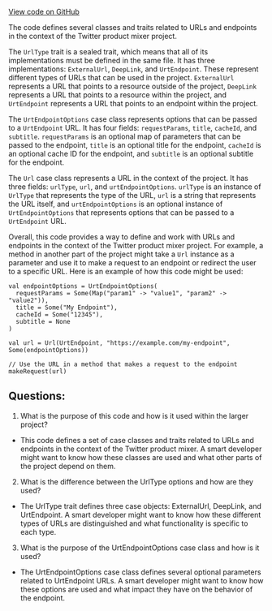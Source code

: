 [View code on GitHub](https://github.com/misbahsy/the-algorithm/product-mixer/core/src/main/scala/com/twitter/product_mixer/core/model/marshalling/response/urt/metadata/Url.scala)

The code defines several classes and traits related to URLs and endpoints in the context of the Twitter product mixer project. 

The `UrlType` trait is a sealed trait, which means that all of its implementations must be defined in the same file. It has three implementations: `ExternalUrl`, `DeepLink`, and `UrtEndpoint`. These represent different types of URLs that can be used in the project. `ExternalUrl` represents a URL that points to a resource outside of the project, `DeepLink` represents a URL that points to a resource within the project, and `UrtEndpoint` represents a URL that points to an endpoint within the project.

The `UrtEndpointOptions` case class represents options that can be passed to a `UrtEndpoint` URL. It has four fields: `requestParams`, `title`, `cacheId`, and `subtitle`. `requestParams` is an optional map of parameters that can be passed to the endpoint, `title` is an optional title for the endpoint, `cacheId` is an optional cache ID for the endpoint, and `subtitle` is an optional subtitle for the endpoint.

The `Url` case class represents a URL in the context of the project. It has three fields: `urlType`, `url`, and `urtEndpointOptions`. `urlType` is an instance of `UrlType` that represents the type of the URL, `url` is a string that represents the URL itself, and `urtEndpointOptions` is an optional instance of `UrtEndpointOptions` that represents options that can be passed to a `UrtEndpoint` URL.

Overall, this code provides a way to define and work with URLs and endpoints in the context of the Twitter product mixer project. For example, a method in another part of the project might take a `Url` instance as a parameter and use it to make a request to an endpoint or redirect the user to a specific URL. Here is an example of how this code might be used:

```
val endpointOptions = UrtEndpointOptions(
  requestParams = Some(Map("param1" -> "value1", "param2" -> "value2")),
  title = Some("My Endpoint"),
  cacheId = Some("12345"),
  subtitle = None
)

val url = Url(UrtEndpoint, "https://example.com/my-endpoint", Some(endpointOptions))

// Use the URL in a method that makes a request to the endpoint
makeRequest(url)
```
## Questions: 
 1. What is the purpose of this code and how is it used within the larger project?
- This code defines a set of case classes and traits related to URLs and endpoints in the context of the Twitter product mixer. A smart developer might want to know how these classes are used and what other parts of the project depend on them.

2. What is the difference between the UrlType options and how are they used?
- The UrlType trait defines three case objects: ExternalUrl, DeepLink, and UrtEndpoint. A smart developer might want to know how these different types of URLs are distinguished and what functionality is specific to each type.

3. What is the purpose of the UrtEndpointOptions case class and how is it used?
- The UrtEndpointOptions case class defines several optional parameters related to UrtEndpoint URLs. A smart developer might want to know how these options are used and what impact they have on the behavior of the endpoint.